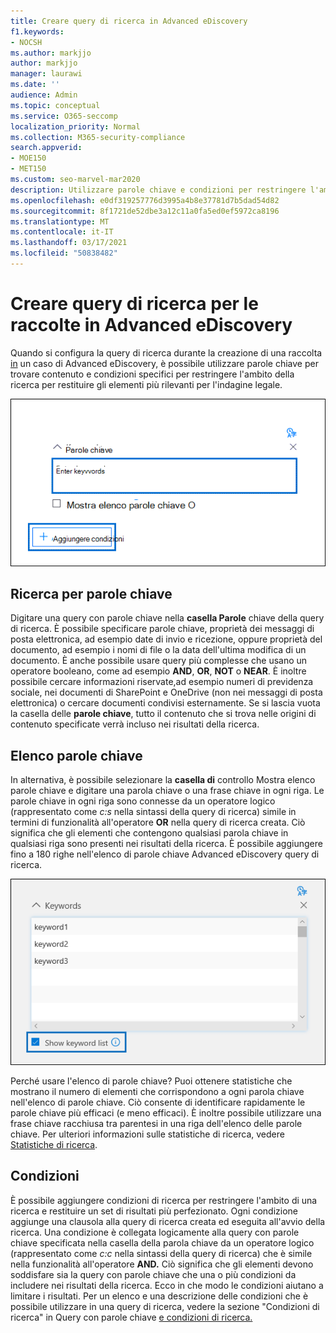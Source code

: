 ```yaml
---
title: Creare query di ricerca in Advanced eDiscovery
f1.keywords:
- NOCSH
ms.author: markjjo
author: markjjo
manager: laurawi
ms.date: ''
audience: Admin
ms.topic: conceptual
ms.service: O365-seccomp
localization_priority: Normal
ms.collection: M365-security-compliance
search.appverid:
- MOE150
- MET150
ms.custom: seo-marvel-mar2020
description: Utilizzare parole chiave e condizioni per restringere l'ambito della ricerca durante la ricerca di dati Advanced eDiscovery in Microsoft 365.
ms.openlocfilehash: e0df319257776d3995a4b8e37781d7b5dad54d82
ms.sourcegitcommit: 8f1721de52dbe3a12c11a0fa5ed0ef5972ca8196
ms.translationtype: MT
ms.contentlocale: it-IT
ms.lasthandoff: 03/17/2021
ms.locfileid: "50838482"
---
```

# <a name="build-search-queries-for-collections-in-advanced-ediscovery"></a>Creare query di ricerca per le raccolte in Advanced eDiscovery

Quando si configura la query di ricerca durante la creazione di una raccolta [in](collections-overview.md) un caso di Advanced eDiscovery, è possibile utilizzare parole chiave per trovare contenuto e condizioni specifici per restringere l'ambito della ricerca per restituire gli elementi più rilevanti per l'indagine legale.

![Usare parole chiave e condizioni per restringere i risultati di una ricerca](../media/SearchQueryBox.png)

## <a name="keyword-searches"></a>Ricerca per parole chiave

Digitare una query con parole chiave nella **casella Parole** chiave della query di ricerca. È possibile specificare parole chiave, proprietà dei messaggi di posta elettronica, ad esempio date di invio e ricezione, oppure proprietà del documento, ad esempio i nomi di file o la data dell'ultima modifica di un documento. È anche possibile usare query più complesse che usano un operatore booleano, come ad esempio **AND**, **OR**, **NOT** o **NEAR**. È inoltre possibile cercare informazioni riservate,ad esempio numeri di previdenza sociale, nei documenti di SharePoint e OneDrive (non nei messaggi di posta elettronica) o cercare documenti condivisi esternamente. Se si lascia vuota la casella delle **parole chiave**, tutto il contenuto che si trova nelle origini di contenuto specificate verrà incluso nei risultati della ricerca.

## <a name="keyword-list"></a>Elenco parole chiave

In alternativa, è possibile selezionare la **casella di** controllo Mostra elenco parole chiave e digitare una parola chiave o una frase chiave in ogni riga. Le parole chiave in ogni riga sono connesse da un operatore logico (rappresentato come *c:s* nella sintassi della query di ricerca) simile in termini di funzionalità all'operatore **OR** nella query di ricerca creata. Ciò significa che gli elementi che contengono qualsiasi parola chiave in qualsiasi riga sono presenti nei risultati della ricerca. È possibile aggiungere fino a 180 righe nell'elenco di parole chiave Advanced eDiscovery query di ricerca.

![Utilizzare l'elenco di parole chiave per ottenere statistiche su ogni parola chiave nella query](../media/KeywordListSearch.png)

Perché usare l'elenco di parole chiave? Puoi ottenere statistiche che mostrano il numero di elementi che corrispondono a ogni parola chiave nell'elenco di parole chiave. Ciò consente di identificare rapidamente le parole chiave più efficaci (e meno efficaci). È inoltre possibile utilizzare una frase chiave racchiusa tra parentesi in una riga dell'elenco delle parole chiave. Per ulteriori informazioni sulle statistiche di ricerca, vedere [Statistiche di ricerca](search-statistics-in-advanced-ediscovery.md).

## <a name="conditions"></a>Condizioni

È possibile aggiungere condizioni di ricerca per restringere l'ambito di una ricerca e restituire un set di risultati più perfezionato. Ogni condizione aggiunge una clausola alla query di ricerca creata ed eseguita all'avvio della ricerca. Una condizione è collegata logicamente alla query con parole chiave specificata nella casella della parola chiave da un operatore logico (rappresentato come *c:c* nella sintassi della query di ricerca) che è simile nella funzionalità all'operatore **AND.** Ciò significa che gli elementi devono soddisfare sia la query con parole chiave che una o più condizioni da includere nei risultati della ricerca. Ecco in che modo le condizioni aiutano a limitare i risultati. Per un elenco e una descrizione delle condizioni che è possibile utilizzare in una query di ricerca, vedere la sezione "Condizioni di ricerca" in Query con parole chiave [e condizioni di ricerca.](keyword-queries-and-search-conditions.md#search-conditions)
